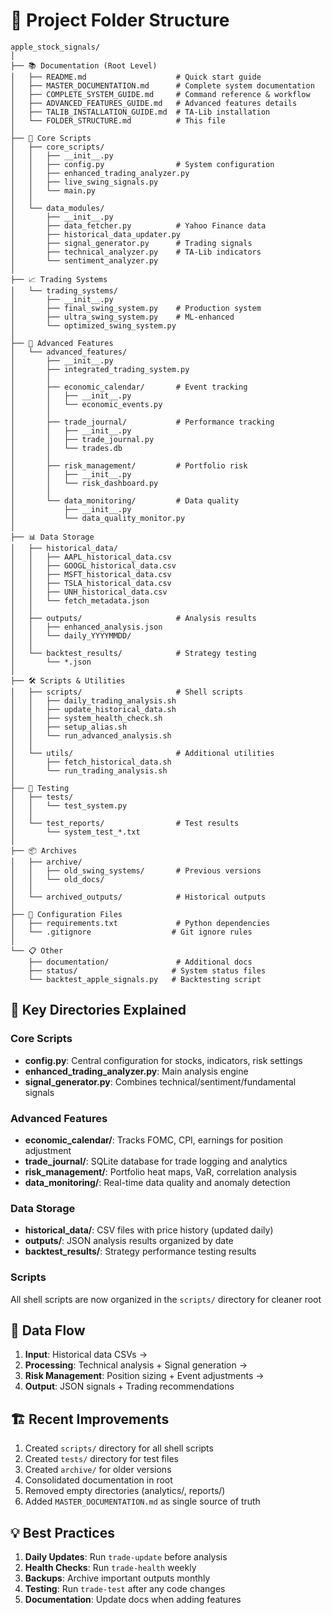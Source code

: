 # 📁 Project Folder Structure

```
apple_stock_signals/
│
├── 📚 Documentation (Root Level)
│   ├── README.md                    # Quick start guide
│   ├── MASTER_DOCUMENTATION.md      # Complete system documentation
│   ├── COMPLETE_SYSTEM_GUIDE.md     # Command reference & workflow
│   ├── ADVANCED_FEATURES_GUIDE.md   # Advanced features details
│   ├── TALIB_INSTALLATION_GUIDE.md  # TA-Lib installation
│   └── FOLDER_STRUCTURE.md          # This file
│
├── 🎯 Core Scripts
│   ├── core_scripts/
│   │   ├── __init__.py
│   │   ├── config.py                # System configuration
│   │   ├── enhanced_trading_analyzer.py
│   │   ├── live_swing_signals.py
│   │   └── main.py
│   │
│   └── data_modules/
│       ├── __init__.py
│       ├── data_fetcher.py          # Yahoo Finance data
│       ├── historical_data_updater.py
│       ├── signal_generator.py      # Trading signals
│       ├── technical_analyzer.py    # TA-Lib indicators
│       └── sentiment_analyzer.py
│
├── 📈 Trading Systems
│   └── trading_systems/
│       ├── __init__.py
│       ├── final_swing_system.py    # Production system
│       ├── ultra_swing_system.py    # ML-enhanced
│       └── optimized_swing_system.py
│
├── 🚀 Advanced Features
│   └── advanced_features/
│       ├── __init__.py
│       ├── integrated_trading_system.py
│       │
│       ├── economic_calendar/       # Event tracking
│       │   ├── __init__.py
│       │   └── economic_events.py
│       │
│       ├── trade_journal/           # Performance tracking
│       │   ├── __init__.py
│       │   ├── trade_journal.py
│       │   └── trades.db
│       │
│       ├── risk_management/         # Portfolio risk
│       │   ├── __init__.py
│       │   └── risk_dashboard.py
│       │
│       └── data_monitoring/         # Data quality
│           ├── __init__.py
│           └── data_quality_monitor.py
│
├── 📊 Data Storage
│   ├── historical_data/
│   │   ├── AAPL_historical_data.csv
│   │   ├── GOOGL_historical_data.csv
│   │   ├── MSFT_historical_data.csv
│   │   ├── TSLA_historical_data.csv
│   │   ├── UNH_historical_data.csv
│   │   └── fetch_metadata.json
│   │
│   ├── outputs/                     # Analysis results
│   │   ├── enhanced_analysis.json
│   │   └── daily_YYYYMMDD/
│   │
│   └── backtest_results/            # Strategy testing
│       └── *.json
│
├── 🛠️ Scripts & Utilities
│   ├── scripts/                     # Shell scripts
│   │   ├── daily_trading_analysis.sh
│   │   ├── update_historical_data.sh
│   │   ├── system_health_check.sh
│   │   ├── setup_alias.sh
│   │   └── run_advanced_analysis.sh
│   │
│   └── utils/                       # Additional utilities
│       ├── fetch_historical_data.sh
│       └── run_trading_analysis.sh
│
├── 🧪 Testing
│   ├── tests/
│   │   └── test_system.py
│   │
│   └── test_reports/                # Test results
│       └── system_test_*.txt
│
├── 📦 Archives
│   ├── archive/
│   │   ├── old_swing_systems/       # Previous versions
│   │   └── old_docs/
│   │
│   └── archived_outputs/            # Historical outputs
│
├── 📄 Configuration Files
│   ├── requirements.txt             # Python dependencies
│   └── .gitignore                  # Git ignore rules
│
└── 📋 Other
    ├── documentation/               # Additional docs
    ├── status/                     # System status files
    └── backtest_apple_signals.py   # Backtesting script
```

## 📌 Key Directories Explained

### Core Scripts
- **config.py**: Central configuration for stocks, indicators, risk settings
- **enhanced_trading_analyzer.py**: Main analysis engine
- **signal_generator.py**: Combines technical/sentiment/fundamental signals

### Advanced Features
- **economic_calendar/**: Tracks FOMC, CPI, earnings for position adjustment
- **trade_journal/**: SQLite database for trade logging and analytics
- **risk_management/**: Portfolio heat maps, VaR, correlation analysis
- **data_monitoring/**: Real-time data quality and anomaly detection

### Data Storage
- **historical_data/**: CSV files with price history (updated daily)
- **outputs/**: JSON analysis results organized by date
- **backtest_results/**: Strategy performance testing results

### Scripts
All shell scripts are now organized in the `scripts/` directory for cleaner root

## 🔄 Data Flow

1. **Input**: Historical data CSVs → 
2. **Processing**: Technical analysis + Signal generation →
3. **Risk Management**: Position sizing + Event adjustments →
4. **Output**: JSON signals + Trading recommendations

## 🏗️ Recent Improvements

1. Created `scripts/` directory for all shell scripts
2. Created `tests/` directory for test files
3. Created `archive/` for older versions
4. Consolidated documentation in root
5. Removed empty directories (analytics/, reports/)
6. Added `MASTER_DOCUMENTATION.md` as single source of truth

## 💡 Best Practices

1. **Daily Updates**: Run `trade-update` before analysis
2. **Health Checks**: Run `trade-health` weekly
3. **Backups**: Archive important outputs monthly
4. **Testing**: Run `trade-test` after any code changes
5. **Documentation**: Update docs when adding features
